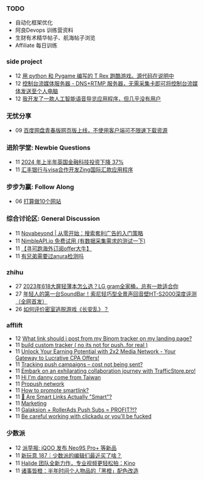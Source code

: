 ### TODO
-  自动化框架优化
-  阿良Devops 训练营资料
-  生财有术精华帖子、航海帖子浏览
-  Affiliate 每日训练

### side project
<!-- sideproject:START -->
-  12 [用 python 和 Pygame 编写的 T Rex 跑酷游戏。源代码在说明中](https://www.youtube.com/watch?v=pZySIXSelCA)
-  12 [控制台流媒体服务器 - DNS+RTMP 服务器，无需采集卡即可将控制台流媒体发送至个人电脑](https://github.com/Aioros/console-streaming-server)
-  12 [我开发了一款人工智能语音导览应用程序，但几乎没有用户](https://www.reddit.com/r/SideProject/comments/18gpp0e/ive_built_an_ai_audio_tour_app_but_have_almost_no/)<!-- sideproject:END -->


### 无忧分享
<!-- ruyo:START -->
-  09 [百度网盘青春版网页版上线，不使用客户端可不限速下载资源](https://51.ruyo.net/18709.html)<!-- ruyo:END -->

### 进阶学堂: Newbie Questions
<!-- advertcn1:START -->
-  11 [2024 年上半年英国金融科技投资下降 37%](https://www.advertcn.com/thread-115680-1-1.html)
-  11 [汇丰银行与visa合作开发Zing国际汇款应用程序](https://www.advertcn.com/thread-115679-1-1.html)<!-- advertcn1:END -->

### 步步为赢: Follow Along
<!-- advertcn2:START -->
-  06 [打算做10个网站](https://www.advertcn.com/thread-115247-1-1.html)<!-- advertcn2:END -->

### 综合讨论区: General Discussion
<!-- advertcn3:START -->
-  11 [Novabeyond | 从零开始：搜索套利广告的入门策略](https://www.advertcn.com/thread-115682-1-1.html)
-  11 [NimbleAPI.io 免费试用 &lpar;有数据采集需求的测试一下&rpar;](https://www.advertcn.com/thread-115681-1-1.html)
-  11 [【寻可跑海外订阅offer大牛】](https://www.advertcn.com/thread-115677-1-1.html)
-  11 [有兄弟需要过anura检测吗](https://www.advertcn.com/thread-115675-1-1.html)<!-- advertcn3:END -->


### zhihu
<!-- zhihu:START -->
-  27 [2023年618大屏轻薄本怎么选？LG gram全家桶，总有一款适合你](http://zhuanlan.zhihu.com/p/632641888?utm_campaign=rss&utm_medium=rss&utm_source=rss&utm_content=title)
-  27 [年轻人的第一台SoundBar！索尼轻巧型全景声回音壁HT-S2000深度评测（全网首发）](http://zhuanlan.zhihu.com/p/630990296?utm_campaign=rss&utm_medium=rss&utm_source=rss&utm_content=title)
-  26 [如何评价密室逃脱游戏《长安乱》？](http://www.zhihu.com/question/563950552/answer/3045961312?utm_campaign=rss&utm_medium=rss&utm_source=rss&utm_content=title)<!-- zhihu:END -->

### afflift
<!-- afflift:START -->
-  12 [What link should i post from my Binom tracker on my landing page?](https://afflift.com/f/threads/what-link-should-i-post-from-my-binom-tracker-on-my-landing-page.13410/)
-  11 [build custom tracker &lpar; no its not for push..for real &rpar;](https://afflift.com/f/threads/build-custom-tracker-no-its-not-for-push-for-real.13441/)
-  11 [Unlock Your Earning Potential with 2x2 Media Network - Your Gateway to Lucrative CPA Offers!](https://afflift.com/f/threads/unlock-your-earning-potential-with-2x2-media-network-your-gateway-to-lucrative-cpa-offers.12303/)
-  11 [Tracking push campaigns – cost not being sent?](https://afflift.com/f/threads/tracking-push-campaigns-%E2%80%93-cost-not-being-sent.13443/)
-  11 [Embark on an exhilarating collaboration journey with TrafficStore.pro!](https://afflift.com/f/threads/embark-on-an-exhilarating-collaboration-journey-with-trafficstore-pro.12220/)
-  11 [Hi I&#39;m danny come from Taiwan](https://afflift.com/f/threads/hi-im-danny-come-from-taiwan.13422/)
-  11 [Propush network](https://afflift.com/f/threads/propush-network.13345/)
-  11 [How to promote smartlink?](https://afflift.com/f/threads/how-to-promote-smartlink.13430/)
-  11 [🧠 Are Smart Links Actually &quot;Smart&quot;?](https://afflift.com/f/threads/%F0%9F%A7%A0-are-smart-links-actually-smart.13431/)
-  11 [Marketing](https://afflift.com/f/threads/marketing.13436/)
-  11 [Galaksion + RollerAds Push Subs = PROFIT?!?](https://afflift.com/f/threads/galaksion-rollerads-push-subs-profit.13030/)
-  11 [Be careful working with clickadu or you&#39;ll be fucked](https://afflift.com/f/threads/be-careful-working-with-clickadu-or-youll-be-fucked.13432/)<!-- afflift:END -->

### 少数派
<!-- sspai:START -->
-  12 [派早报: iQOO 发布 Neo9S Pro+ 等新品](https://sspai.com/post/90417)
-  11 [新玩意 187｜少数派的编辑们最近买了啥？](https://sspai.com/post/90396)
-  11 [Halide 团队全新力作，专业视频更轻松拍：Kino](https://sspai.com/post/90314)
-  11 [诸事皆橙：半年时间个人物品的「黑橙」配色改造](https://sspai.com/post/90236)<!-- sspai:END -->

